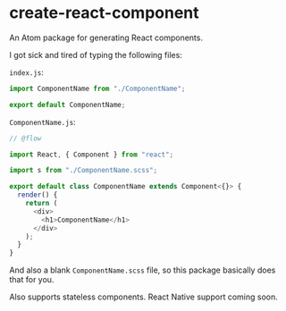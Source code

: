 # create-react-component

An Atom package for generating React components.

I got sick and tired of typing the following files:

`index.js`:

```js
import ComponentName from "./ComponentName";

export default ComponentName;
```

`ComponentName.js`:

```js
// @flow

import React, { Component } from "react";

import s from "./ComponentName.scss";

export default class ComponentName extends Component<{}> {
  render() {
    return (
      <div>
        <h1>ComponentName</h1>
      </div>
    );
  }
}
```

And also a blank `ComponentName.scss` file, so this package basically does that for you.

Also supports stateless components. React Native support coming soon.
